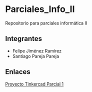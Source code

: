 # Parciales_Info_II
 Repositorio para parciales informática II

## Integrantes 
* Felipe Jiménez Ramírez
* Santiago Pareja Pareja

## Enlaces

[Proyecto Tinkercad Parcial 1](https://www.tinkercad.com/things/8rY4dTVhr0Q?sharecode=GsS3glwJ_Hnsqcyt_E2rV1LQWFPN1kUoiAVzaa1udYw)


